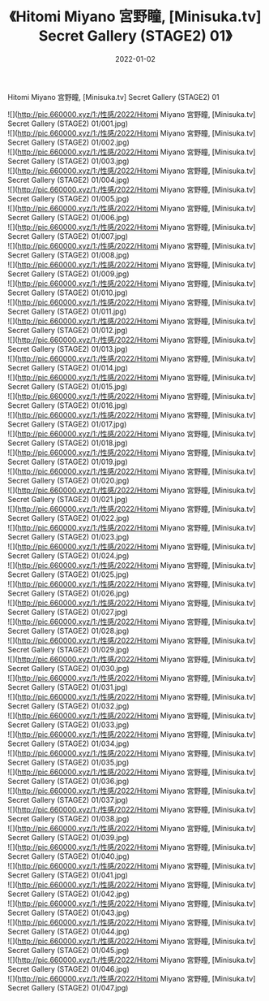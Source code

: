 ﻿---
layout: post
title:  《Hitomi Miyano 宮野瞳, [Minisuka.tv] Secret Gallery (STAGE2) 01》
date:   2022-01-02
img: http://pic.660000.xyz/1:/性感/2022/Hitomi Miyano 宮野瞳, [Minisuka.tv] Secret Gallery (STAGE2) 01/000.jpg
categories: [美女, 清纯, 唯美]
---

Hitomi Miyano 宮野瞳, [Minisuka.tv] Secret Gallery (STAGE2) 01

  ![](http://pic.660000.xyz/1:/性感/2022/Hitomi Miyano 宮野瞳, [Minisuka.tv] Secret Gallery (STAGE2) 01/001.jpg) <br> ![](http://pic.660000.xyz/1:/性感/2022/Hitomi Miyano 宮野瞳, [Minisuka.tv] Secret Gallery (STAGE2) 01/002.jpg) <br> ![](http://pic.660000.xyz/1:/性感/2022/Hitomi Miyano 宮野瞳, [Minisuka.tv] Secret Gallery (STAGE2) 01/003.jpg) <br> ![](http://pic.660000.xyz/1:/性感/2022/Hitomi Miyano 宮野瞳, [Minisuka.tv] Secret Gallery (STAGE2) 01/004.jpg) <br> ![](http://pic.660000.xyz/1:/性感/2022/Hitomi Miyano 宮野瞳, [Minisuka.tv] Secret Gallery (STAGE2) 01/005.jpg) <br> ![](http://pic.660000.xyz/1:/性感/2022/Hitomi Miyano 宮野瞳, [Minisuka.tv] Secret Gallery (STAGE2) 01/006.jpg) <br> ![](http://pic.660000.xyz/1:/性感/2022/Hitomi Miyano 宮野瞳, [Minisuka.tv] Secret Gallery (STAGE2) 01/007.jpg) <br> ![](http://pic.660000.xyz/1:/性感/2022/Hitomi Miyano 宮野瞳, [Minisuka.tv] Secret Gallery (STAGE2) 01/008.jpg) <br> ![](http://pic.660000.xyz/1:/性感/2022/Hitomi Miyano 宮野瞳, [Minisuka.tv] Secret Gallery (STAGE2) 01/009.jpg) <br> ![](http://pic.660000.xyz/1:/性感/2022/Hitomi Miyano 宮野瞳, [Minisuka.tv] Secret Gallery (STAGE2) 01/010.jpg) <br> ![](http://pic.660000.xyz/1:/性感/2022/Hitomi Miyano 宮野瞳, [Minisuka.tv] Secret Gallery (STAGE2) 01/011.jpg) <br> ![](http://pic.660000.xyz/1:/性感/2022/Hitomi Miyano 宮野瞳, [Minisuka.tv] Secret Gallery (STAGE2) 01/012.jpg) <br> ![](http://pic.660000.xyz/1:/性感/2022/Hitomi Miyano 宮野瞳, [Minisuka.tv] Secret Gallery (STAGE2) 01/013.jpg) <br> ![](http://pic.660000.xyz/1:/性感/2022/Hitomi Miyano 宮野瞳, [Minisuka.tv] Secret Gallery (STAGE2) 01/014.jpg) <br> ![](http://pic.660000.xyz/1:/性感/2022/Hitomi Miyano 宮野瞳, [Minisuka.tv] Secret Gallery (STAGE2) 01/015.jpg) <br> ![](http://pic.660000.xyz/1:/性感/2022/Hitomi Miyano 宮野瞳, [Minisuka.tv] Secret Gallery (STAGE2) 01/016.jpg) <br> ![](http://pic.660000.xyz/1:/性感/2022/Hitomi Miyano 宮野瞳, [Minisuka.tv] Secret Gallery (STAGE2) 01/017.jpg) <br> ![](http://pic.660000.xyz/1:/性感/2022/Hitomi Miyano 宮野瞳, [Minisuka.tv] Secret Gallery (STAGE2) 01/018.jpg) <br> ![](http://pic.660000.xyz/1:/性感/2022/Hitomi Miyano 宮野瞳, [Minisuka.tv] Secret Gallery (STAGE2) 01/019.jpg) <br> ![](http://pic.660000.xyz/1:/性感/2022/Hitomi Miyano 宮野瞳, [Minisuka.tv] Secret Gallery (STAGE2) 01/020.jpg) <br> ![](http://pic.660000.xyz/1:/性感/2022/Hitomi Miyano 宮野瞳, [Minisuka.tv] Secret Gallery (STAGE2) 01/021.jpg) <br> ![](http://pic.660000.xyz/1:/性感/2022/Hitomi Miyano 宮野瞳, [Minisuka.tv] Secret Gallery (STAGE2) 01/022.jpg) <br> ![](http://pic.660000.xyz/1:/性感/2022/Hitomi Miyano 宮野瞳, [Minisuka.tv] Secret Gallery (STAGE2) 01/023.jpg) <br> ![](http://pic.660000.xyz/1:/性感/2022/Hitomi Miyano 宮野瞳, [Minisuka.tv] Secret Gallery (STAGE2) 01/024.jpg) <br> ![](http://pic.660000.xyz/1:/性感/2022/Hitomi Miyano 宮野瞳, [Minisuka.tv] Secret Gallery (STAGE2) 01/025.jpg) <br> ![](http://pic.660000.xyz/1:/性感/2022/Hitomi Miyano 宮野瞳, [Minisuka.tv] Secret Gallery (STAGE2) 01/026.jpg) <br> ![](http://pic.660000.xyz/1:/性感/2022/Hitomi Miyano 宮野瞳, [Minisuka.tv] Secret Gallery (STAGE2) 01/027.jpg) <br> ![](http://pic.660000.xyz/1:/性感/2022/Hitomi Miyano 宮野瞳, [Minisuka.tv] Secret Gallery (STAGE2) 01/028.jpg) <br> ![](http://pic.660000.xyz/1:/性感/2022/Hitomi Miyano 宮野瞳, [Minisuka.tv] Secret Gallery (STAGE2) 01/029.jpg) <br> ![](http://pic.660000.xyz/1:/性感/2022/Hitomi Miyano 宮野瞳, [Minisuka.tv] Secret Gallery (STAGE2) 01/030.jpg) <br> ![](http://pic.660000.xyz/1:/性感/2022/Hitomi Miyano 宮野瞳, [Minisuka.tv] Secret Gallery (STAGE2) 01/031.jpg) <br> ![](http://pic.660000.xyz/1:/性感/2022/Hitomi Miyano 宮野瞳, [Minisuka.tv] Secret Gallery (STAGE2) 01/032.jpg) <br> ![](http://pic.660000.xyz/1:/性感/2022/Hitomi Miyano 宮野瞳, [Minisuka.tv] Secret Gallery (STAGE2) 01/033.jpg) <br> ![](http://pic.660000.xyz/1:/性感/2022/Hitomi Miyano 宮野瞳, [Minisuka.tv] Secret Gallery (STAGE2) 01/034.jpg) <br> ![](http://pic.660000.xyz/1:/性感/2022/Hitomi Miyano 宮野瞳, [Minisuka.tv] Secret Gallery (STAGE2) 01/035.jpg) <br> ![](http://pic.660000.xyz/1:/性感/2022/Hitomi Miyano 宮野瞳, [Minisuka.tv] Secret Gallery (STAGE2) 01/036.jpg) <br> ![](http://pic.660000.xyz/1:/性感/2022/Hitomi Miyano 宮野瞳, [Minisuka.tv] Secret Gallery (STAGE2) 01/037.jpg) <br> ![](http://pic.660000.xyz/1:/性感/2022/Hitomi Miyano 宮野瞳, [Minisuka.tv] Secret Gallery (STAGE2) 01/038.jpg) <br> ![](http://pic.660000.xyz/1:/性感/2022/Hitomi Miyano 宮野瞳, [Minisuka.tv] Secret Gallery (STAGE2) 01/039.jpg) <br> ![](http://pic.660000.xyz/1:/性感/2022/Hitomi Miyano 宮野瞳, [Minisuka.tv] Secret Gallery (STAGE2) 01/040.jpg) <br> ![](http://pic.660000.xyz/1:/性感/2022/Hitomi Miyano 宮野瞳, [Minisuka.tv] Secret Gallery (STAGE2) 01/041.jpg) <br> ![](http://pic.660000.xyz/1:/性感/2022/Hitomi Miyano 宮野瞳, [Minisuka.tv] Secret Gallery (STAGE2) 01/042.jpg) <br> ![](http://pic.660000.xyz/1:/性感/2022/Hitomi Miyano 宮野瞳, [Minisuka.tv] Secret Gallery (STAGE2) 01/043.jpg) <br> ![](http://pic.660000.xyz/1:/性感/2022/Hitomi Miyano 宮野瞳, [Minisuka.tv] Secret Gallery (STAGE2) 01/044.jpg) <br> ![](http://pic.660000.xyz/1:/性感/2022/Hitomi Miyano 宮野瞳, [Minisuka.tv] Secret Gallery (STAGE2) 01/045.jpg) <br> ![](http://pic.660000.xyz/1:/性感/2022/Hitomi Miyano 宮野瞳, [Minisuka.tv] Secret Gallery (STAGE2) 01/046.jpg) <br> ![](http://pic.660000.xyz/1:/性感/2022/Hitomi Miyano 宮野瞳, [Minisuka.tv] Secret Gallery (STAGE2) 01/047.jpg) <br>